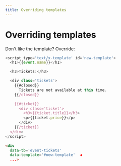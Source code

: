 ```yaml
---
title: Overriding templates
---
```


# Overriding templates

Don't like the template? Override:

```js
<script type='text/x-template' id='new-template'>
  <h1>{{event.name}}</h1>

  <h3>Tickets:</h3>

  <div class='tickets'>
    {{#closed}}
      Tickets are not available at this time.
    {{/closed}}

    {{#ticket}}
      <div class='ticket'>
        <h3>{{ticket.title}}</h3>
        <p>{{ticket.price}}</p>
      </div>
    {{/ticket}}
  </div>
</script>
```

```html
<div
  data-tb='event-tickets'
  data-template='#new-template'  ◀️ 
  ...>
```
